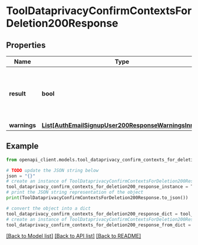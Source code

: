 # ToolDataprivacyConfirmContextsForDeletion200Response


## Properties

Name | Type | Description | Notes
------------ | ------------- | ------------- | -------------
**result** | **bool** | Whether the record was properly marked for deletion or not | [default to False]
**warnings** | [**List[AuthEmailSignupUser200ResponseWarningsInner]**](AuthEmailSignupUser200ResponseWarningsInner.md) |  | [optional] 

## Example

```python
from openapi_client.models.tool_dataprivacy_confirm_contexts_for_deletion200_response import ToolDataprivacyConfirmContextsForDeletion200Response

# TODO update the JSON string below
json = "{}"
# create an instance of ToolDataprivacyConfirmContextsForDeletion200Response from a JSON string
tool_dataprivacy_confirm_contexts_for_deletion200_response_instance = ToolDataprivacyConfirmContextsForDeletion200Response.from_json(json)
# print the JSON string representation of the object
print(ToolDataprivacyConfirmContextsForDeletion200Response.to_json())

# convert the object into a dict
tool_dataprivacy_confirm_contexts_for_deletion200_response_dict = tool_dataprivacy_confirm_contexts_for_deletion200_response_instance.to_dict()
# create an instance of ToolDataprivacyConfirmContextsForDeletion200Response from a dict
tool_dataprivacy_confirm_contexts_for_deletion200_response_from_dict = ToolDataprivacyConfirmContextsForDeletion200Response.from_dict(tool_dataprivacy_confirm_contexts_for_deletion200_response_dict)
```
[[Back to Model list]](../README.md#documentation-for-models) [[Back to API list]](../README.md#documentation-for-api-endpoints) [[Back to README]](../README.md)


